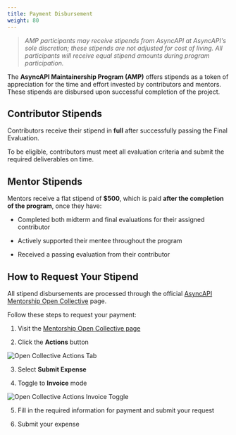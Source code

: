 ```yaml
---
title: Payment Disbursement
weight: 80
---
```


>_AMP participants may receive stipends from AsyncAPI at AsyncAPI's sole discretion; these stipends are not adjusted for cost of living. All participants will receive equal stipend amounts during program participation._

The **AsyncAPI Maintainership Program (AMP)** offers stipends as a token of appreciation for the time and effort invested by contributors and mentors. These stipends are disbursed upon successful completion of the project.

## Contributor Stipends

Contributors receive their stipend in **full** after successfully passing the Final Evaluation.

To be eligible, contributors must meet all evaluation criteria and submit the required deliverables on time.

## Mentor Stipends

Mentors receive a flat stipend of **$500**, which is paid **after the completion of the program**, once they have:

- Completed both midterm and final evaluations for their assigned contributor

- Actively supported their mentee throughout the program

- Received a passing evaluation from their contributor

## How to Request Your Stipend

All stipend disbursements are processed through the official [AsyncAPI Mentorship Open Collective](https://opencollective.com/asyncapi/projects/asyncapi-mentorship) page.

Follow these steps to request your payment:

1. Visit the [Mentorship Open Collective page](https://opencollective.com/asyncapi/projects/asyncapi-mentorship)
   
2. Click the **Actions** button

![Open Collective Actions Tab](../../../../assets/open-collective-action.png)

3. Select **Submit Expense**

4. Toggle to **Invoice** mode

![Open Collective Actions Invoice Toggle](../../../../assets/open-collective-invoice.png)

5. Fill in the required information for payment and submit your request

6. Submit your expense